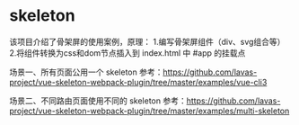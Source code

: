 # skeleton
该项目介绍了骨架屏的使用案例，原理：
1.编写骨架屏组件（div、svg组合等）
2.将组件转换为css和dom节点插入到 index.html 中 #app 的挂载点

场景一、所有页面公用一个 skeleton
参考：https://github.com/lavas-project/vue-skeleton-webpack-plugin/tree/master/examples/vue-cli3

场景二、不同路由页面使用不同的 skeleton
参考：https://github.com/lavas-project/vue-skeleton-webpack-plugin/tree/master/examples/multi-skeleton